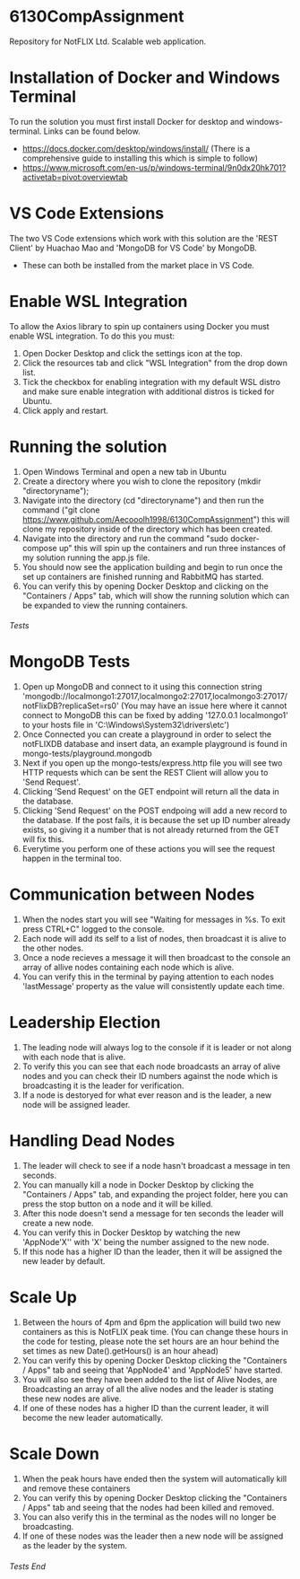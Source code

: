 # 6130CompAssignment
Repository for NotFLIX Ltd. Scalable web application.

# Installation of Docker and Windows Terminal 
To run the solution you must first install Docker for desktop and windows-terminal. Links can be found below.
- https://docs.docker.com/desktop/windows/install/ (There is a comprehensive guide to installing this which is simple to follow)
- https://www.microsoft.com/en-us/p/windows-terminal/9n0dx20hk701?activetab=pivot:overviewtab 

# VS Code Extensions
The two VS Code extensions which work with this solution are the 'REST Client' by Huachao Mao and 'MongoDB for VS Code' by MongoDB.
- These can both be installed from the market place in VS Code.

# Enable WSL Integration
To allow the Axios library to spin up containers using Docker you must enable WSL integration. To do this you must:
1) Open Docker Desktop and click the settings icon at the top.
2) Click the resources tab and click "WSL Integration" from the drop down list.
3) Tick the checkbox for enabling integration with my default WSL distro and make sure enable integration with additional distros is ticked for Ubuntu.
4) Click apply and restart.

# Running the solution
1) Open Windows Terminal and open a new tab in Ubuntu
2) Create a directory where you wish to clone the repository (mkdir "directoryname");
3) Navigate into the directory (cd "directoryname") and then run the command ("git clone https://www.github.com/Aecooolh1998/6130CompAssignment") this will clone my repository
inside of the directory which has been created. 
4) Navigate into the directory and run the command "sudo docker-compose up" this will spin up the containers and run three instances of my solution running the app.js file.
5) You should now see the application building and begin to run once the set up containers are finished running and RabbitMQ has started.
7) You can verify this by opening Docker Desktop and clicking on the "Containers / Apps" tab, which will show the running solution which can be expanded to view the running containers.


###### Tests ######

# MongoDB Tests
1) Open up MongoDB and connect to it using this connection string 'mongodb://localmongo1:27017,localmongo2:27017,localmongo3:27017/notFlixDB?replicaSet=rs0' (You may have an issue here where it cannot connect to MongoDB this can be fixed by adding '127.0.0.1 localmongo1' to your hosts file in 'C:\Windows\System32\drivers\etc')
2) Once Connected you can create a playground in order to select the notFLIXDB database and insert data, an example playground is found in mongo-tests/playground.mongodb
3) Next if you open up the mongo-tests/express.http file you will see two HTTP requests which can be sent the REST Client will allow you to 'Send Request'.
4) Clicking 'Send Request' on the GET endpoint will return all the data in the database.
5) Clicking 'Send Request' on the POST endpoing will add a new record to the database. If the post fails, it is because the set up ID number already exists, so giving it a number that is not already returned from the GET will fix this. 
5) Everytime you perform one of these actions you will see the request happen in the terminal too.

# Communication between Nodes
1) When the nodes start you will see "Waiting for messages in %s. To exit press CTRL+C" logged to the console.
2) Each node will add its self to a list of nodes, then broadcast it is alive to the other nodes.
3) Once a node recieves a message it will then broadcast to the console an array of allive nodes containing each node which is alive.
4) You can verify this in the terminal by paying attention to each nodes 'lastMessage' property as the value will consistently update each time.

# Leadership Election
1) The leading node will always log to the console if it is leader or not along with each node that is alive.
2) To verify this you can see that each node broadcasts an array of alive nodes and you can check their ID numbers against the node which is broadcasting it is the leader for verification.
3) If a node is destoryed for what ever reason and is the leader, a new node will be assigned leader.

# Handling Dead Nodes
1) The leader will check to see if a node hasn't broadcast a message in ten seconds.
2) You can manually kill a node in Docker Desktop by clicking the "Containers / Apps" tab, and expanding the project folder, here you can press the stop button on a node and it will be killed.
3) After this node doesn't send a message for ten seconds the leader will create a new node.
4) You can verify this in Docker Desktop by watching the new 'AppNode'X'' with 'X' being the number assigned to the new node.
5) If this node has a higher ID than the leader, then it will be assigned the new leader by default.

# Scale Up
1) Between the hours of 4pm and 6pm the application will build two new containers as this is NotFLIX peak time. (You can change these hours in the code for testing,
please note the set hours are an hour behind the set times as new Date().getHours() is an hour ahead)
2) You can verify this by opening Docker Desktop clicking the "Containers / Apps" tab and seeing that 'AppNode4' and 'AppNode5' have started.
3) You will also see they have been added to the list of Alive Nodes, are Broadcasting an array of all the alive nodes and the leader is stating these new nodes are alive.
4) If one of these nodes has a higher ID than the current leader, it will become the new leader automatically.

# Scale Down 
1) When the peak hours have ended then the system will automatically kill and remove these containers
2) You can verify this by opening Docker Desktop clicking the "Containers / Apps" tab and seeing that the nodes had been killed and removed.
3) You can also verify this in the terminal as the nodes will no longer be broadcasting.
4) If one of these nodes was the leader then a new node will be assigned as the leader by the system. 





###### Tests End ######